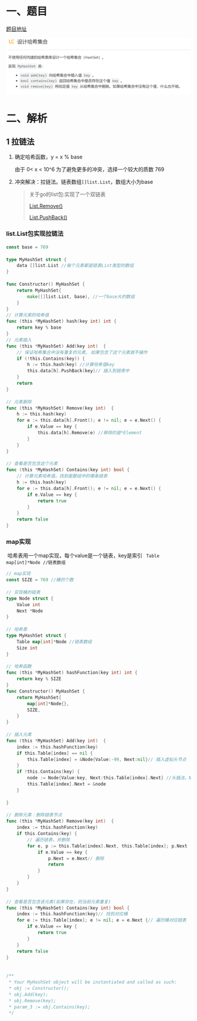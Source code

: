 # 一、题目

[题目地址](https://leetcode.cn/problems/design-hashset/)

<img src="pic/2.1%E8%AE%BE%E8%AE%A1%E5%93%88%E5%B8%8C%E9%9B%86%E5%90%88.assets/image-20220601094154778.png" alt="image-20220601094154778" style="zoom:50%;" />

# 二、解析

## 1 拉链法

1. 确定哈希函数，y = x % base

   由于 0< x < 10^6 为了避免更多的冲突，选择一个较大的质数 769

2. 冲突解决：拉链法。链表数组`[]list.List`，数组大小为base

   > 关于go的list包:实现了一个双链表
   >
   > [List.Remove()](http://cngolib.com/container-list.html#list-remove)
   >
   > [List.PushBack()](http://cngolib.com/container-list.html#list-pushback)



### list.List包实现拉链法

```go
const base = 769

type MyHashSet struct {
    data []list.List //每个元素都是链表List类型的数组
}

func Constructor() MyHashSet {
    return MyHashSet{
        make([]list.List, base), //一个base大的数组
    }
}
// 计算元素的哈希值
func (this *MyHashSet) hash(key int) int {
    return key % base
}
// 元素插入
func (this *MyHashSet) Add(key int)  {
    // 保证哈希集合中没有重复的元素, 如果包含了这个元素就不操作
    if (!this.Contains(key)) {
        h := this.hash(key) //计算哈希值key
        this.data[h].PushBack(key)// 插入到链表中
    }
    return
}

// 元素删除
func (this *MyHashSet) Remove(key int)  {
    h := this.hash(key)
    for e := this.data[h].Front(); e != nil; e = e.Next() {
        if e.Value == key {
            this.data[h].Remove(e) //移除的是*Element
        }
    }
}

// 查看是否包含这个元素
func (this *MyHashSet) Contains(key int) bool {
    // 计算元素哈希值，找到是数组中的哪条链表
    h := this.hash(key)
    for e := this.data[h].Front(); e != nil; e = e.Next() {
        if e.Value == key {
            return true
        }
    }
    return false
}
```



### map实现

​	哈希表用一个map实现，每个value是一个链表，key是索引 ` Table map[int]*Node //链表数组` 

```go
// map实现
const SIZE = 769 //桶的个数

// 实现桶的链表
type Node struct {
    Value int
    Next *Node 
}

// 哈希表
type MyHashSet struct {
    Table map[int]*Node //链表数组
    Size int
}

// 哈希函数
func (this *MyHashSet) hashFunction(key int) int {
    return key % SIZE
} 
func Constructor() MyHashSet {
    return MyHashSet{
        map[int]*Node{},
        SIZE,
    }
}

// 插入元素
func (this *MyHashSet) Add(key int)  {
    index := this.hashFunction(key)
    if this.Table[index] == nil {
        this.Table[index] = &Node{Value:-99, Next:nil}// 插入虚拟头节点
    }
    if !this.Contains(key) {
        node := Node{Value:key, Next:this.Table[index].Next} //头插法，Next为当前索引对应链表头节点
        this.Table[index].Next = &node
    }
    
}

// 删除元素：删除链表节点
func (this *MyHashSet) Remove(key int)  {
    index := this.hashFunction(key)
    if this.Contains(key) {
        // 遍历链表，并删除
        for e, p := this.Table[index].Next, this.Table[index]; p.Next != nil && e != nil; e, p = e.Next, p.Next{// 遍历桶对应链表:删除元素需要pre指针
            if e.Value == key {
                p.Next = e.Next// 删除
                return
            }
        }
    }
}

// 查看是否包含该元素(如果存在，则当前元素重复)
func (this *MyHashSet) Contains(key int) bool {
    index := this.hashFunction(key)// 找到对应桶
    for e := this.Table[index]; e != nil; e = e.Next {// 遍历桶对应链表
        if e.Value == key {
            return true
        }
    }
    return false
}


/**
 * Your MyHashSet object will be instantiated and called as such:
 * obj := Constructor();
 * obj.Add(key);
 * obj.Remove(key);
 * param_3 := obj.Contains(key);
 */
```

